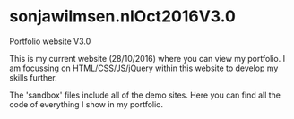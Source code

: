 # sonjawilmsen.nlOct2016V3.0
Portfolio website V3.0

This is my current website (28/10/2016) where you can view my portfolio. I am focussing on HTML/CSS/JS/jQuery within this website to develop my skills further.

The 'sandbox' files include all of the demo sites. Here you can find all the code of everything I show in my portfolio.

